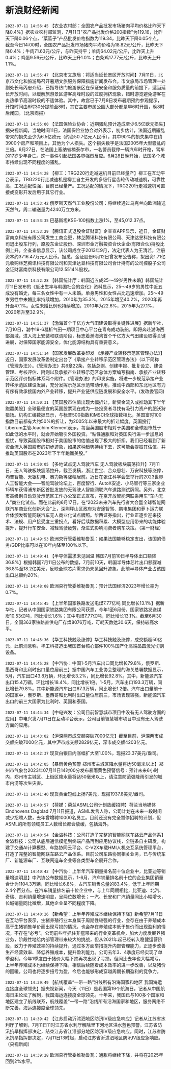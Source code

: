 # 新浪财经新闻
`2023-07-11 14:56:45` 【农业农村部：全国农产品批发市场猪肉平均价格比昨天下降0.4%】据农业农村部监测，7月11日"农产品批发价格200指数"为119.16，比昨天下降0.06个点，“菜篮子”产品批发价格指数为119.34，比昨天下降0.05个点。截至今日14:00时，全国农产品批发市场猪肉平均价格为18.82元/公斤，比昨天下降0.4%；牛肉71.63元/公斤，与昨天持平；羊肉64.02元/公斤，比昨天上升0.4%；鸡蛋9.56元/公斤，比昨天上升1.0%；白条鸡17.77元/公斤，比昨天上升1.1%。

`2023-07-11 14:55:47` 【北京市文旅局：将适当延长景区开放时间】7月11日，北京市文化和旅游局召开暑期文旅服务保障措施新闻发布会。市文旅局市场管理一处副处长马丙忠介绍，已指导热门旅游景区在保证安全和服务质量的前提下，适当延长开放时间，以缓解旅游景区游客高峰时段的过度拥挤现象，错时游览避免游客在炎热季节高温时段的不适体验。其中，故宫已于7月8日发布暑期预约参观提示，开馆时间由8时30分提前至8时，其它主要市属公园大部分都是早6时开园，晚8时后闭园。（北京商报）

`2023-07-11 14:55:00` 【法国保险业协会：近期骚乱预计造成至少6.5亿欧元损失】据央视新闻，当地时间11日，法国保险业协会对外表示，初步估计，法国近期骚乱带来的损失至少为6.5亿欧元（约合50.7亿元人民币），其中90%的损失集中在约3900个房产和项目上，其他为个人损失。这个损失数字是法国2005年大型骚乱的三倍。6月27日，在法国上塞纳省楠泰尔市，一名警员截停一辆汽车时开枪，驾车的17岁少年身亡。这一事件引起法国各界强烈反应。6月28日晚开始，法国多个城市持续出现不同程度的骚乱。

`2023-07-11 14:54:28` 【柳工：TRG220行走减速机目前已经量产】柳工在互动平台表示，TRG220行走减速机是柳工自主开发的多级行星齿轮传动减速机，可靠性高，工况适配性强，目前已经量产。工况适配的情况下，TRG220行走减速机可直接或变形开发后用于其它行业。

`2023-07-11 14:53:42` 俄罗斯天然气工业股份公司：将继续通过乌克兰向欧洲输送天然气，周二输送量为4240万立方米。

`2023-07-11 14:53:35` 巴基斯坦KSE-100指数上涨1%，至45,012.37点。

`2023-07-11 14:53:29` 【腾讯正式退股金证财富】企查查APP显示，近日，金证财富南京科技有限公司发生工商变更，林芝腾讯科技有限公司、天津达昱科技有限公司退出股东行列，原股东金证股份、深圳市金万融投资合伙企业(有限合伙)持股比例上升。企查查信息显示，该公司成立于2013年9月，法定代表人为王清若，注册资本约3716.47万元人民币。据悉，金证股份6月12日曾发布公告称，拟出资1.71亿元收购林芝腾讯科技有限公司和天津达昱科技有限公司合计持有的公司控股子公司金证财富南京科技有限公司12.5514%股权。

`2023-07-11 14:52:28` 【韩国统计厅：韩国近五成25～49岁男性未婚】韩国统计厅11日发布的《低出生率与韩国社会的变化》资料显示，25～49岁的男性中近五成没有婚史，每三名女性中有一人未婚。单身男性和女性占比迅速增加。25～49岁男性中未婚比率持续增加，2010年为35.3%，2015年增至40.2%，2020年再升至47.1%。女性未婚比例也持续增加，2010年为22.6%，2015年为27.1%，2020年升至32.9%。

`2023-07-11 14:51:37` 【渤海首个千亿方大气田建设取得关键性进展】据新华社，7月10日，渤中19-6凝析气田一期项目中心平台在青岛成功装船，即将奔赴渤海西部海域，进入海上安装和联调阶段，标志着渤海湾首个千亿方大气田建设取得关键进展，对保障国家能源安全，优化能源结构具有重要意义。

`2023-07-11 14:51:14` 【国家发展改革委印发 《承接产业转移示范区管理办法》】近日，国家发展改革委制定出台了《承接产业转移示范区管理办法》（以下简称《管理办法》）。《管理办法》共6章22条，包括总则、创建申报、批复设立、建设管理、考核评估、附则以及承接产业转移示范区总体方案编写指南、承接产业转移示范区评价指标体系两个附件。《管理办法》的印发实施，将进一步规范承接产业转移示范区建设发展，充分发挥示范区示范带动作用，推动中西部和东北地区有力有序有效承接国内外产业转移，提升产业链供应链发展和安全水平。(发改委官网)

`2023-07-11 14:50:31` 【英国股市估值出现大幅折让，新资金流入或推动其下半年跑赢美股】全球最便宜的英国股票现在成为一些投资者寻找有吸引力资产的肥沃狩猎场。机构汇编数据显示，与标普500指数和MSCI全球指数相比，英国富时100指数目前都有大约50%的折让，为2005年以来最大的折让幅度。英国投行Liberum主管Joachim Klement表示，每当英国股市相对于美国和全球股市处于如此低的水平时，就会开始吸引外国投资。“粘性通胀和对英国央行进一步加息的担忧，导致英国股市相对于美国股市的估值出现了极大的折扣。我们已经看到了新资金流入英国股市的初步迹象，如果这种趋势持续下去，这可能会提振其估值，并推动英国股市在2023年下半年跑赢美股。”

`2023-07-11 14:50:05` 【多地试点无人驾驶汽车 无人驾驶板块震荡拉升】7月11日，无人驾驶板块震荡拉升，截至发稿，浙江世宝、合众思壮、万安科技等涨停，均普智能、天银机电、赛力斯等涨幅居前。近日在张江科学会堂举行的2023世界人工智能大会——智能驾驶论坛上，百度智行、AutoX安途、小马智行等三家企业15辆车获得浦东新区首批发放的无驾驶人智能网联汽车道路测试牌照。另外，北京市高级别自动驾驶示范区工作办公室正式宣布，在京开放智能网联乘用车“车内无人”商业化试点。而在此前的6月17日，在“2023未来汽车先行者大会暨全球智能网联汽车商业化创新大会”上，深圳坪山区政府为安途智驾、鹏电集团和萝卜运力联合体颁发智能网联汽车无人商业化试点牌照。华西证券指出，行业正逐步迎来技术、法规、用户接受度三重拐点，看好后续数据积累、大模型应用带来的功能体验提升，提升行车安全、减轻驾驶疲劳，渐进式影响消费者购车决策。（第一财经）

`2023-07-11 14:49:53` 欧洲央行管委维勒鲁瓦：如果法国能够稳定支出，该国的债务/GDP比率可以在10年内降至100%以下。

`2023-07-11 14:49:41` 【半导体需求未见回温 韩国7月前10日半导体出口额降36.8%】根据韩国7月11日公布的数据，7月前10天，韩国半导体芯片出口额骤减36.8%至18.2亿美元，反映全球芯片需求仍未见回升迹象。此前半导体产业占该国出口总额约20%。

`2023-07-11 14:48:08` 欧洲央行管委维勒鲁瓦：预计法国经济2023年增长率为0.7%。

`2023-07-11 14:45:45` 【上半年国家铁路发送电煤7.77亿吨 同比增长13.1%】据新华社，记者从中国国家铁路集团有限公司获悉，今年1至6月份，国家铁路发送煤炭10.53亿吨，同比增长1.6%；其中电煤7.77亿吨，同比增长13.1%。截至6月30日，全国363家铁路直供电厂存煤8076万吨，可耗天数达30.6天，保持较高水平。

`2023-07-11 14:45:36` 【华工科技触及涨停】华工科技触及涨停，成交额超50亿元，此前消息称，华工科技造出我国首台核心部件100%国产化高端晶圆激光切割设备。

`2023-07-11 14:45:28` 【中汽协：中国1-5月汽车出口同比增长79.8%，俄罗斯、墨西哥和比利时出口量位居前三】据中国汽车工业协会整理的海关总署数据显示，5月，汽车出口43.8万辆，环比增长3.2%，同比增长92.8%。其中，新能源汽车出口15.4万辆，环比增长18.4%，同比增长1倍。1-5月，汽车出口193.3万辆，同比增长79.8%。其中新能源汽车出口67.3万辆，同比增长1.2倍。汽车出口量前十的国家中，俄罗斯、墨西哥和比利时出口量位居前三，市场表现较强。新能源汽车出口的前三大国家为比利时、英国和泰国。

`2023-07-11 14:44:34` 【中电兴发：公司目前智慧城市项目中没有无人驾驶方面的应用】中电兴发7月11日在互动平台表示，公司目前智慧城市项目中没有无人驾驶方面的应用。

`2023-07-11 14:43:02` 【沪深两市成交额突破7000亿元】截至目前，沪深两市成交额突破7000亿元，其中沪市成交额2829亿元，深市成交额4203亿元。

`2023-07-11 14:42:37` 现货白银日内涨幅扩大至1.00%，现报23.37美元/盎司。

`2023-07-11 14:42:05` 【暴雨黄色预警 郑州市主城区降水量将达50毫米以上】郑州市气象台2023年07月11日14时00分发布暴雨黄色预警信号：预计未来6小时内，郑州市主城区、上街区降水量将达50毫米以上，请注意防范强降雨引发的城市内涝等次生灾害。

`2023-07-11 14:41:40` 现货黄金短线上扬7美元，现报1937.8美元/盎司。

`2023-07-11 14:40:57` 【荷媒：荷兰ASML公司计划放缓招聘】荷兰当地媒体Eindhovens Dagblad 7月11日报道，ASML发言人称，公司计划在未来一段时间减少招聘人数，去年曾增聘10000名员工。目前还没有完全暂停招聘的计划，但ASML的所有领域员工人数增长都会放缓，包括海外。

`2023-07-11 14:40:54` 【金溢科技：公司打造了完整的智能网联车路云产品体系】金溢科技：公司从底层通信模组到终端产品再到应用协议栈，全链条自主研发，构建了交通AI计算模型、车路协同云平台、C-V2X车载HMI人机交互系统管理平台，打造了完整的智能网联车路云产品体系。目前公司车路协同相关业务，已与传统车厂、新能源车厂、互联网造车企业等各类型车企展开合作。

`2023-07-11 14:40:42` 【中汽协：上半年汽车销量排名前十位企业中，比亚迪等销量增速明显】中汽协公布数据显示，1-6月，汽车销量排名前十位的企业集团销量合计为1104.3万辆，同比增长6.8%，占汽车销售总量的83.4%，低于上年同期2.4个百分点。在汽车销量排名前十位企业中，与上年同期相比，比亚迪、北汽、奇瑞、吉利销量增速明显，呈两位数增长；一汽、长安和广汽销量同比小幅增长，长城销量同比微增，其他企业呈不同程度下降。

`2023-07-11 14:40:26` 【新希望：上半年养殖成本继续保持下降】新希望7月11日在互动平台表示，生猪养殖行业本身属于周期性较强的行业，会存在由于养殖成本高于生猪销售单价而出现亏损的情况，也会存在养殖成本低于售价而出现盈利的情况，不存在“必亏”。公司前些年抓住非瘟带来的行业变革机会，加大力度发展养猪业务，阶段性地给内部管理带来较大的挑战，但从2021年起已经转入稳健运营阶段，致力于养殖效率的持续提升，通过多方面举措提升内部管理能力，正逐步改善生产经营效率、降低养殖成本，提升盈利能力。公司去年3、4季度已经实现了单季盈利，今年1季度由于猪价大幅下跌再次出现了亏损，但同比去年也大幅减亏，上半年养殖成本也继续保持下降，相信后续随着成本效率的进一步改善，以及猪价的回暖，公司也将逐步扭亏为盈，今后也能够形成穿越周期长期盈利的竞争力。

`2023-07-11 14:39:49` 【航线覆盖“一带一路”沿线所有沿海国家和地区 我国海运连接度全球领先】据央视新闻，今天（11日）是我国第19个航海日，记者从中国航海日主论坛了解到，我国海运连接度全球领先。十年来，我国已与100多个国家和地区建立了航线联系，航线覆盖“一带一路”沿线所有沿海国家和地区，服务网络不断完善，海运连接度全球领先。

`2023-07-11 14:39:42` 【江苏启动沂沭泗地区防汛Ⅳ级应急响应】记者从江苏省水利厅了解到，7月11日11时江苏省水利厅解除里下河地区洪水蓝色预警。江苏省防汛抗旱指挥部决定，结束江苏省江淮部分地区防汛Ⅳ级应急响应。同时，江苏省防汛抗旱指挥部决定，7月11日13时起，启动江苏省沂沭泗地区防汛Ⅳ级应急响应。（央视新闻）

`2023-07-11 14:39:28` 欧洲央行管委维勒鲁瓦：通胀将继续下降，并将在2025年回到2%水平。


